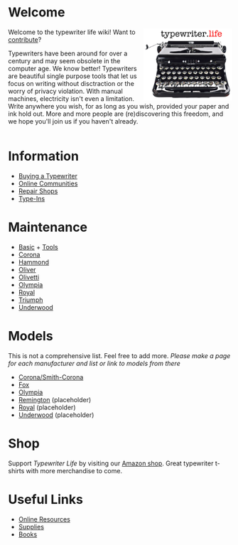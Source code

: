 <!-- TITLE: Typewriter Life -->
<!-- SUBTITLE: A community maintained typewriter wiki -->

# Welcome
<img src="/uploads/wiki/typewriter-life.jpg" width="200" alt="Typewriter Life" align="right" />

Welcome to the typewriter life wiki!  Want to [contribute](contribute)?

Typewriters have been around for over a century and may seem obsolete in the computer age. We know better! Typewriters are beautiful single purpose tools that let us focus on writing without disctraction or the worry of privacy violation. With manual machines, electricity isn't even a limitation. Write anywhere you wish, for as long as you wish, provided your paper and ink hold out. More and more people are (re)discovering this freedom, and we hope you'll join us if you haven't already.

<div style="clear: right"></div>

# Information
* [Buying a Typewriter](/today/buy)
* [Online Communities](/today/community)
* [Repair Shops](/today/shops)
* [Type-Ins](/today/typein)

# Maintenance
* [Basic](/maintenance/basic) + [Tools](/maintenance/tools)
* [Corona](/maintenance/corona)
* [Hammond](/maintenance/hammond)
* [Oliver](/maintenance/oliver)
* [Olivetti](/maintenance/olivetti)
* [Olympia](/maintenance/olympia)
* [Royal](/maintenance/royal)
* [Triumph](/maintenance/triumph)
* [Underwood](/maintenance/underwood)
# Models
This is not a comprehensive list. Feel free to add more.
*Please make a page for each manufacturer and list or link to models from there*

* [Corona/Smith-Corona](/models/Corona)
* [Fox](/models/fox)
* [Olympia](/models/olympia)
* [Remington](/models/Remington) (placeholder)
* [Royal](/models/royal) (placeholder)
* [Underwood](/models/underwood) (placeholder)

# Shop
Support *Typewriter Life* by visiting our [Amazon shop](https://www.amazon.com/stores/page/C7D299FE-C316-4D1E-BDC5-04390202B762). Great typewriter t-shirts with more merchandise to come.
# Useful Links
* [Online Resources](/useful-links/resources)
* [Supplies](/useful-links/supplies)
* [Books](/useful-links/books)